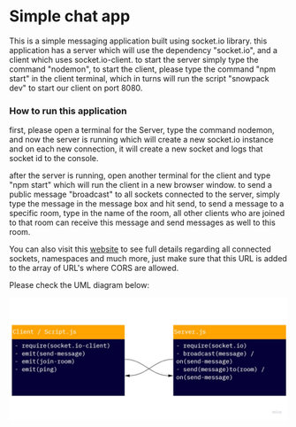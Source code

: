 # Simple chat app

This is a simple messaging application built using socket.io library.
this application has a server which will use the dependency "socket.io", and a client which uses socket.io-client.
to start the server simply type the command "nodemon", to start the client, please type the command "npm start" in the client terminal, which in turns will run the script "snowpack dev" to start our client on port 8080.

### How to run this application

first, please open a terminal for the Server, type the command nodemon, and now the server is running which will create a new socket.io instance and on each new connection, it will create a new socket and logs that socket id to the console.

after the server is running, open another terminal for the client and type "npm start" which will run the client in a new browser window.
to send a public message "broadcast" to all sockets connected to the server, simply type the message in the message box and hit send, to send a message to a specific room, type in the name of the room, all other clients who are joined to that room can receive this message and send messages as well to this room.

You can also visit this [website](https://admin.socket.io/) to see full details regarding all connected sockets, namespaces and much more, just make sure that this URL is added to the array of URL's where CORS are allowed.

Please check the UML diagram below:

![UML](./UML%20new.jpg)
